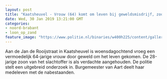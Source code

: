 ```yaml
---
layout: post
title: "Kaatsheuvel - Vrouw (64) komt om leven bij geweldsmisdrijf, zoon (28)  aangehouden"
date: Wed, 30 Jan 2019 13:21:00 GMT
categories: 
- noord-brabant 
- loon_op_zand 
feature_image: "https://www.politie.nl/binaries/w400h225/content/gallery/politie/nieuws/2019/januari/08-zw/kaatsheiuvel.jpg"
---
```


Aan de Jan de Rooijstraat in Kaatsheuvel is woensdagochtend vroeg een vermoedelijk 64-jarige vrouw door geweld om het leven gekomen. De 28-jarige zoon van het slachtoffer is als verdachte  aangehouden. De politie stelt een uitgebreid onderzoek in. Burgemeester van Aart deelt haar medeleven met de nabestaanden.
